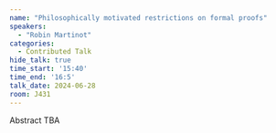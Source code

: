 ```yaml
---
name: "Philosophically motivated restrictions on formal proofs"
speakers:
  - "Robin Martinot"
categories:
  - Contributed Talk
hide_talk: true
time_start: '15:40'
time_end: '16:5'
talk_date: 2024-06-28
room: J431
---
```


Abstract TBA
